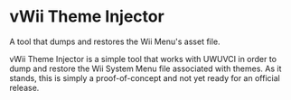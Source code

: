 # vWii Theme Injector

A tool that dumps and restores the Wii Menu's asset file.

vWii Theme Injector is a simple tool that works with UWUVCI in order to dump and restore the Wii System Menu file associated with themes. As it stands, this is simply a proof-of-concept and not yet ready for an official release.